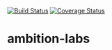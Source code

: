 [![Build Status](https://travis-ci.org/ambition-study/ambition-labs.svg?branch=develop)](https://travis-ci.org/ambition-study/ambition-labs)
[![Coverage Status](https://coveralls.io/repos/ambition-study/ambition-labs/badge.svg?branch=develop&service=github)](https://coveralls.io/github/ambition-study/ambition-labs?branch=develop)

# ambition-labs

